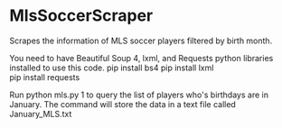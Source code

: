 # MlsSoccerScraper
Scrapes the information of MLS soccer players filtered by birth month.

You need to have Beautiful Soup 4, lxml, and Requests python libraries installed to use this code.
pip install bs4 
pip install lxml  
pip install requests  

Run python mls.py 1 to query the list of players who's birthdays are in January.
The command will store the data in a text file called January_MLS.txt 
